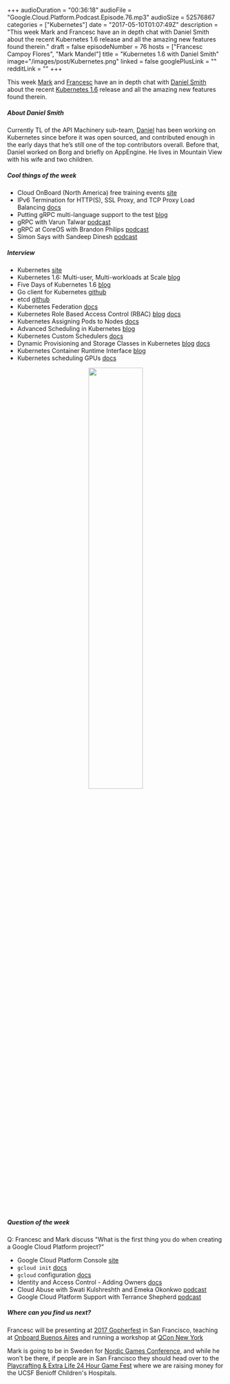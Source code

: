 +++
audioDuration = "00:36:18"
audioFile = "Google.Cloud.Platform.Podcast.Episode.76.mp3"
audioSize = 52576867
categories = ["Kubernetes"]
date = "2017-05-10T01:07:49Z"
description = "This week Mark and Francesc have an in depth chat with Daniel Smith about the recent Kubernetes 1.6 release and all the amazing new features found therein."
draft = false
episodeNumber = 76
hosts = ["Francesc Campoy Flores", "Mark Mandel"]
title = "Kubernetes 1.6 with Daniel Smith"
image="/images/post/Kubernetes.png"
linked = false
googlePlusLink = ""
redditLink = ""
+++

This week [Mark](https://twitter.com/Neurotic) and [Francesc](https://twitter.com/francesc) have an in depth chat with
[Daniel Smith](https://twitter.com/originalavalamp) about the recent [Kubernetes 1.6](http://blog.kubernetes.io/2017/03/kubernetes-1.6-multi-user-multi-workloads-at-scale.html)
release and all the amazing new features found therein.

<!--more-->

##### About Daniel Smith

Currently TL of the API Machinery sub-team, [Daniel](https://twitter.com/originalavalamp) has been working on Kubernetes since before it was open sourced, 
and contributed enough in the early days that he’s still one of the top contributors overall. 
Before that, Daniel worked on Borg and briefly on AppEngine. He lives in Mountain View with his wife and two children.

##### Cool things of the week

- Cloud OnBoard (North America) free training events [site](https://cloudplatformonline.com/2017-Onboard-Northam.html)
- IPv6 Termination for HTTP(S), SSL Proxy, and TCP Proxy Load Balancing [docs](https://cloud.google.com/compute/docs/load-balancing/ipv6)
- Putting gRPC multi-language support to the test [blog](https://cloudplatform.googleblog.com/2017/05/putting-gRPC-multi-language-support-to-the-test.html)
- gRPC with Varun Talwar [podcast](https://www.gcppodcast.com/post/episode-15-grpc-with-varun-tarwal/)
- gRPC at CoreOS with Brandon Philips [podcast](https://www.gcppodcast.com/post/episode-43-grpc-with-brandon-philips/)
- Simon Says with Sandeep Dinesh [podcast](https://www.gcppodcast.com/post/episode-51-simon-says-with-sandeep-dinesh/)

##### Interview

- Kubernetes [site](https://kubernetes.io/)
- Kubernetes 1.6: Multi-user, Multi-workloads at Scale [blog](http://blog.kubernetes.io/2017/03/kubernetes-1.6-multi-user-multi-workloads-at-scale.html)
- Five Days of Kubernetes 1.6 [blog](http://blog.kubernetes.io/2017/03/five-days-of-kubernetes-1.6.html)
- Go client for Kubernetes [github](https://github.com/kubernetes/client-go)
- etcd [github](https://github.com/coreos/etcd)
- Kubernetes Federation [docs](https://kubernetes.io/docs/concepts/cluster-administration/federation/)
- Kubernetes Role Based Access Control (RBAC) [blog](http://blog.kubernetes.io/2017/04/rbac-support-in-kubernetes.html) [docs](https://kubernetes.io/docs/admin/authorization/rbac/)
- Kubernetes Assigning Pods to Nodes [docs](https://kubernetes.io/docs/concepts/configuration/assign-pod-node/)
- Advanced Scheduling in Kubernetes [blog](http://blog.kubernetes.io/2017/03/advanced-scheduling-in-kubernetes.html) 
- Kubernetes Custom Schedulers [docs](https://kubernetes.io/docs/tasks/administer-cluster/configure-multiple-schedulers/)
- Dynamic Provisioning and Storage Classes in Kubernetes [blog](http://blog.kubernetes.io/2016/10/dynamic-provisioning-and-storage-in-kubernetes.html) [docs](https://kubernetes.io/docs/concepts/storage/persistent-volumes/#dynamic)
- Kubernetes Container Runtime Interface [blog](http://blog.kubernetes.io/2016/12/container-runtime-interface-cri-in-kubernetes.html)
- Kubernetes scheduling GPUs [docs](https://kubernetes.io/docs/tasks/manage-gpus/scheduling-gpus/)

<div style="text-align: center">
  <a href="https://cloud.google.com/container-engine/"><img src="/images/post/Kubernetes.png" style="margin: auto;" width="50%"></a>
</div>

##### Question of the week

Q: Francesc and Mark discuss "What is the first thing you do when creating a Google Cloud Platform project?"

- Google Cloud Platform Console [site](https://console.cloud.google.com)
- `gcloud init` [docs](https://cloud.google.com/sdk/gcloud/reference/init)
- `gcloud` configuration [docs](https://cloud.google.com/sdk/gcloud/reference/config/configurations/)
- Identity and Access Control - Adding Owners [docs](https://cloud.google.com/iam/docs/concepts)
- Cloud Abuse with Swati Kulshreshth and Emeka Okonkwo [podcast](https://www.gcppodcast.com/post/episode-47-cloud-abuse-with-swati-and-emeka/)
- Google Cloud Platform Support with Terrance Shepherd [podcast](https://www.gcppodcast.com/post/episode-24-support-with-terrance-shepherd/)

##### Where can you find us next?

Francesc will be presenting at [2017 Gopherfest](https://www.meetup.com/golangsf/events/238748981/) in San Francisco,
teaching at [Onboard Buenos Aires](https://cloudplatformonline.com/2017-OnBoard-BuenosAires.html) and running a 
workshop at [QCon New York](https://qconnewyork.com/)
  
Mark is going to be in Sweden for [Nordic Games Conference](http://conf.nordicgame.com/), and while he won't be there,
if people are in San Francisco they should head over to the [Playcrafting & Extra Life 24 Hour Game Fest](https://www.eventbrite.com/e/playcrafting-extra-life-24-hour-game-fest-tickets-33350827222)
where we are raising money for the UCSF Benioff Children's Hospitals.